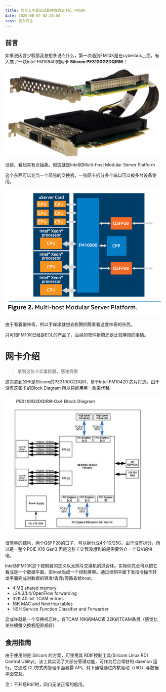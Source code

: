```yaml
---
title: 为什么不是试试看神奇的Intel FM10K
date: 2025-08-07 02:36:54
tags: 灵车日志
---
```


## 前言

如果说闲言少叙那我总想多说点什么，第一次遇到FM10K是在cyberbus上面。有人搞了一块Intel FM10840的网卡 **Silicom PE3100G2DQIRM**！

![](../img/image-20250807024139021.png)

没错，看起来有点抽象。但这就是Intel的Multi-host Modular Server Platform

这个东西可以充当一个简易的交换机，一张网卡拆分多个端口可以被多台设备使用。

![](../img/image-20250807024253740.png)

由于看着很神奇，所以手痒痒就想去折腾折腾看看这套神奇的东西。

只可惜FM10K已经是EOL的产品了，后续的软件折腾还是比较麻烦的事情。

# 网卡介绍

> 拿到这张卡实属捡漏，感谢商家

这次拿到的卡是Silicom的PE3100G2DQIR，基于Intel FM10420 芯片打造。由于没有这张卡的Block Diagram 所以只能用另一款来代替。

![](../img/image-20250807025548532.png)

很简单的结构，两个QSFP28的口子，可以拆分成4个10/25G。由于没有拆分，所以是一整个PCIE X16 Gen3 但是这张卡让我没想到的是需要外介一个12V的供电。

Intel对FM10K这个控制器的定义以太网与交换机的混合体。实际你完全可以把它看成是一个数据平面，把host当成一个控制屏幕。通过控制平面下发指令操作转发平面完成对数据的转发/丢弃/旁路丢给host。

- 4 MB shared memory 
- L2/L3/L4/OpenFlow forwarding
- 32K 40-bit TCAM entries 
- 16K MAC and NextHop tables 
- NSH Service Function Classifier and Forwarder

这或许就是一个交换机芯片。有TCAM 16K的MAC表 32K的TCAM条目（感觉比某些螃蟹交换机配置都好）

## 食用指南

由于使用的是 Silicom 的方案，可使用其 RDIF控制工具(Silicom Linux RDI Control Utility)。该工具实现了大部分管理功能，可作为后台常驻的 daemon 运行。它通过 CLI方式向管理平面暴露 API，对下通常通过内核驱动（UIO）与数据平面交互。

注：不开启Rdif时，网口无法正常的启用。



